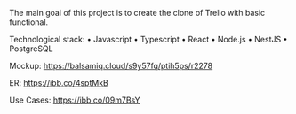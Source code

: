 The main goal of this project is to create the clone of Trello with basic functional.

Technological stack:
• Javascript
• Typescript
• React
• Node.js
• NestJS
• PostgreSQL

Mockup: https://balsamiq.cloud/s9y57fq/ptih5ps/r2278

ER: https://ibb.co/4sptMkB

Use Cases: https://ibb.co/09m7BsY
